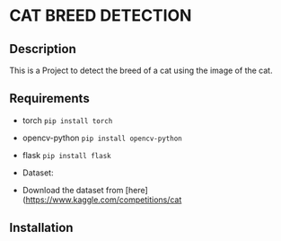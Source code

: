 # CAT BREED DETECTION

## Description
 This is a Project to detect the breed of a cat using the image of the cat.

## Requirements

- torch 
  ```pip install torch ```

- opencv-python
  ```pip install opencv-python ```

- flask 
  ```pip install flask ```

- Dataset:
- Download the dataset from [here](https://www.kaggle.com/competitions/cat

## Installation

